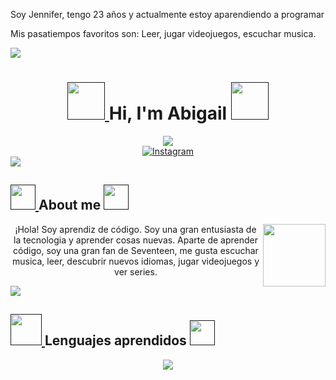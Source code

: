 
  <p aling=right">
    <img src= ""
  <p>Soy Jennifer, tengo 23 años y actualmente estoy aparendiendo a programar<p> 
  <p>Mis pasatiempos favoritos son: Leer, jugar videojuegos, escuchar musica. </p>
  
</div>

<body>
    <img src="https://user-images.githubusercontent.com/73097560/115834477-dbab4500-a447-11eb-908a-139a6edaec5c.gif">

  <h1 align="center" >
     <a href="">
      <img src="https://media4.giphy.com/media/v1.Y2lkPTc5MGI3NjExZW56eGNxYzJyOHNjZXY2ZGt4aHRvZnk1N284cnJyNml2NmNhdHg5ZiZlcD12MV9pbnRlcm5hbF9naWZfYnlfaWQmY3Q9cw/wpzrcDRI83g0P2PWQ6/giphy.gif" width="60">
   
  </a>
     Hi, I'm Abigail
  <a href="">
      <img src="https://media4.giphy.com/media/v1.Y2lkPTc5MGI3NjExZW56eGNxYzJyOHNjZXY2ZGt4aHRvZnk1N284cnJyNml2NmNhdHg5ZiZlcD12MV9pbnRlcm5hbF9naWZfYnlfaWQmY3Q9cw/wpzrcDRI83g0P2PWQ6/giphy.gif" width="60">
   
  </a>
     </h1>
   <div align="center"><img src="./img/svtinicio.gif/"></div>
   
   <div align=center style="display:flex; justify-content: space-around">
     <a href="https://www.instagram.com/astorgaabigail/"><img alt="Instagram" src="https://img.shields.io/static/v1?style=for-the-badge&message=Instagram&color=C837AC&logo=Instagram&logoColor=FFFFFF&label=" /></a>
     
   </div>
   
   <img src="https://user-images.githubusercontent.com/73097560/115834477-dbab4500-a447-11eb-908a-139a6edaec5c.gif">
   
   <h2>
   <a href="">
           <img src="https://media.tenor.com/PRcQePKtLYYAAAAi/blue-blueflame.gif" width="40" />
       </a>
   About me
       <a href="">
           <img src="https://media.tenor.com/PRcQePKtLYYAAAAi/blue-blueflame.gif" width="40" />
       </a>
   
   </h2>
   
   <div>
    <img align="right" src="https://media3.giphy.com/media/v1.Y2lkPTc5MGI3NjExd3N0ZGp1Y2wydXh0ZjBla3h2OGhwMXZpdnZvOGFnbmRicWsxbThwbSZlcD12MV9pbnRlcm5hbF9naWZfYnlfaWQmY3Q9Zw/DzTMxny6o00AnlPkl5/giphy.gif" width="100" heigth="100"/>
   
    
   <p align="center">
   ¡Hola!
    Soy aprendiz de código. Soy una gran entusiasta de la tecnologia y aprender cosas nuevas. Aparte de aprender código, soy una gran fan de Seventeen, me gusta escuchar musica, leer, descubrir nuevos idiomas, jugar videojuegos y ver series.     
   </p>
   </div>
   
   <img src="https://user-images.githubusercontent.com/73097560/115834477-dbab4500-a447-11eb-908a-139a6edaec5c.gif">
   
   <h2>
   <a href="">
           <img src="https://media0.giphy.com/media/v1.Y2lkPTc5MGI3NjExN2d5ODJoOWdrN3RpbXJicjF5aWRvODNrZHR5Y3k1aWxtZDgxeHBwdiZlcD12MV9pbnRlcm5hbF9naWZfYnlfaWQmY3Q9cw/MVGoFNPg4xnu4jF9My/giphy.gif" width="50" />
       </a>
       Lenguajes aprendidos
       <a href="">
           <img src="https://media0.giphy.com/media/v1.Y2lkPTc5MGI3NjExN2d5ODJoOWdrN3RpbXJicjF5aWRvODNrZHR5Y3k1aWxtZDgxeHBwdiZlcD12MV9pbnRlcm5hbF9naWZfYnlfaWQmY3Q9cw/MVGoFNPg4xnu4jF9My/giphy.gif" width="40" />
       </a>
   
   </h2>
   
   <p align="center">
     <a href="https://skillicons.dev">
       <img src="https://skillicons.dev/icons?i=js,html,css," />
     </a>
   </p> 
</body>
</html>
